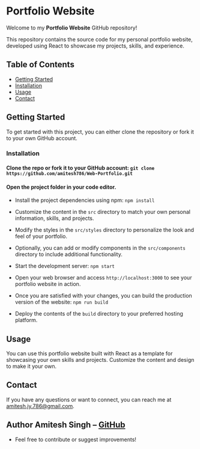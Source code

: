# Portfolio Website

Welcome to my **Portfolio Website** GitHub repository!

This repository contains the source code for my personal portfolio website, developed using React to showcase my projects, skills, and experience.

## Table of Contents

- [Getting Started](#getting-started)
- [Installation](#installation)
- [Usage](#usage)
- [Contact](#contact)

## Getting Started

To get started with this project, you can either clone the repository or fork it to your own GitHub account.

### Installation

#### Clone the repo or fork it to your GitHub account: `git clone https://github.com/amitesh786/Web-Portfolio.git`

#### Open the project folder in your code editor.

- Install the project dependencies using npm: `npm install`

- Customize the content in the `src` directory to match your own personal information, skills, and projects.

- Modify the styles in the `src/styles` directory to personalize the look and feel of your portfolio.

- Optionally, you can add or modify components in the `src/components` directory to include additional functionality.

- Start the development server: `npm start`

- Open your web browser and access `http://localhost:3000` to see your portfolio website in action.

- Once you are satisfied with your changes, you can build the production version of the website: `npm run build`

- Deploy the contents of the `build` directory to your preferred hosting platform.

## Usage

You can use this portfolio website built with React as a template for showcasing your own skills and projects. Customize the content and design to make it your own.

## Contact

If you have any questions or want to connect, you can reach me at [amitesh.jy.786@gmail.com](mailto:amitesh.jy.786@gmail.com).

## Author Amitesh Singh – [GitHub](https://github.com/amitesh786)
- Feel free to contribute or suggest improvements!
